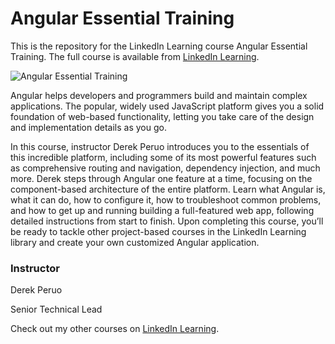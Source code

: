 # Angular Essential Training
This is the repository for the LinkedIn Learning course Angular Essential Training. The full course is available from [LinkedIn Learning][lil-course-url].

![Angular Essential Training][lil-thumbnail-url] 

Angular helps developers and programmers build and maintain complex applications. The popular, widely used JavaScript platform gives you a solid foundation of web-based functionality, letting you take care of the design and implementation details as you go.

In this course, instructor Derek Peruo introduces you to the essentials of this incredible platform, including some of its most powerful features such as comprehensive routing and navigation, dependency injection, and much more. Derek steps through Angular one feature at a time, focusing on the component-based architecture of the entire platform. Learn what Angular is, what it can do, how to configure it, how to troubleshoot common problems, and how to get up and running building a full-featured web app, following detailed instructions from start to finish. Upon completing this course, you’ll be ready to tackle other project-based courses in the LinkedIn Learning library and create your own customized Angular application.

### Instructor

Derek Peruo 
                            
Senior Technical Lead

                            

Check out my other courses on [LinkedIn Learning](https://www.linkedin.com/learning/instructors/derek-peruo).

[lil-course-url]: https://www.linkedin.com/learning/angular-essential-training-22880732?dApp=59033956&leis=LAA
[lil-thumbnail-url]: https://media.licdn.com/dms/image/D560DAQG0p3shexhy_g/learning-public-crop_288_512/0/1696456346503?e=2147483647&v=beta&t=LsZvmxQE08wUaOyEMZOtIE4PQ4SCyScpeEvgXm1cdIo

